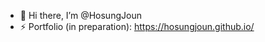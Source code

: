 - 👋 Hi there, I’m @HosungJoun
- ⚡ Portfolio (in preparation): https://hosungjoun.github.io/

<!---
HosungJoun/HosungJoun is a ✨ special ✨ repository because its `README.md` (this file) appears on your GitHub profile.
You can click the Preview link to take a look at your changes.
--->
